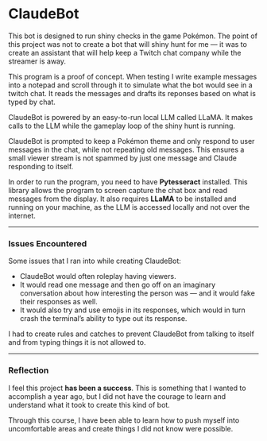 # ClaudeBot

This bot is designed to run shiny checks in the game Pokémon. The point of this project was not to create a bot that will shiny hunt for me — it was to create an assistant that will help keep a Twitch chat company while the streamer is away.

This program is a proof of concept. When testing I write example messages into a notepad and scroll through it to simulate what the bot would see in a twitch chat. It reads the messages and drafts its reponses based on what is typed by chat.

ClaudeBot is powered by an easy-to-run local LLM called LLaMA. It makes calls to the LLM while the gameplay loop of the shiny hunt is running.

ClaudeBot is prompted to keep a Pokémon theme and only respond to user messages in the chat, while not repeating old messages. This ensures a small viewer stream is not spammed by just one message and Claude responding to itself.

In order to run the program, you need to have **Pytesseract** installed. This library allows the program to screen capture the chat box and read messages from the display. It also requires **LLaMA** to be installed and running on your machine, as the LLM is accessed locally and not over the internet.

---

### Issues Encountered

Some issues that I ran into while creating ClaudeBot:

- ClaudeBot would often roleplay having viewers.  
- It would read one message and then go off on an imaginary conversation about how interesting the person was — and it would fake their responses as well.  
- It would also try and use emojis in its responses, which would in turn crash the terminal’s ability to type out its response.

I had to create rules and catches to prevent ClaudeBot from talking to itself and from typing things it is not allowed to.

---

### Reflection

I feel this project **has been a success**. This is something that I wanted to accomplish a year ago, but I did not have the courage to learn and understand what it took to create this kind of bot.

Through this course, I have been able to learn how to push myself into uncomfortable areas and create things I did not know were possible.
